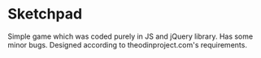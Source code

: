 # Sketchpad
Simple game which was coded purely in JS and jQuery library. Has some minor bugs. Designed according to theodinproject.com's requirements.
